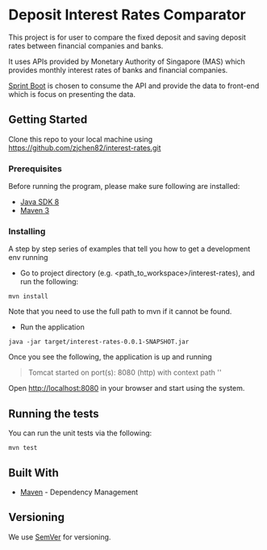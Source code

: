 # Deposit Interest Rates Comparator

This project is for user to compare the fixed deposit and saving deposit rates between financial companies and banks.

It uses APIs provided by Monetary Authority of Singapore (MAS) which provides monthly interest rates of banks and financial companies.

[Sprint Boot](http://spring.io/projects/spring-boot) is chosen to consume the API and provide the data to front-end which is focus on presenting the data.   

## Getting Started

Clone this repo to your local machine using https://github.com/zjchen82/interest-rates.git

### Prerequisites

Before running the program, please make sure following are installed:
* [Java SDK 8](http://www.oracle.com/technetwork/java/javase/downloads/jdk8-downloads-2133151.html)
* [Maven 3](https://maven.apache.org/)

### Installing

A step by step series of examples that tell you how to get a development env running

- Go to project directory (e.g. <path_to_workspace>/interest-rates), and run the following:

```
mvn install
```
Note that you need to use the full path to mvn if it cannot be found.

- Run the application
```
java -jar target/interest-rates-0.0.1-SNAPSHOT.jar
```
Once you see the following, the application is up and running
> Tomcat started on port(s): 8080 (http) with context path ''

Open [http://localhost:8080](http://localhost:8080) in your browser and start using the system. 

## Running the tests

You can run the unit tests via the following:

```
mvn test
```

## Built With

* [Maven](https://maven.apache.org/) - Dependency Management

## Versioning

We use [SemVer](http://semver.org/) for versioning. 


